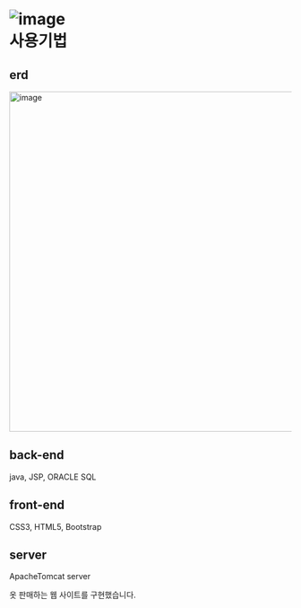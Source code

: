 ![image](https://user-images.githubusercontent.com/79691180/144534193-63cbd2a5-c624-48a8-9da6-9201b715588b.png)
</br>
사용기법 
==================
erd
---
<img width="606" alt="image" src="https://user-images.githubusercontent.com/79691180/149685332-072b8949-0277-4e25-9d98-e4e9edb2862d.png">


back-end
------------------
java, JSP, ORACLE SQL

front-end
------------------
CSS3, HTML5, Bootstrap

server
-----------------
ApacheTomcat server


 옷 판매하는 웹 사이트를 구현했습니다.
